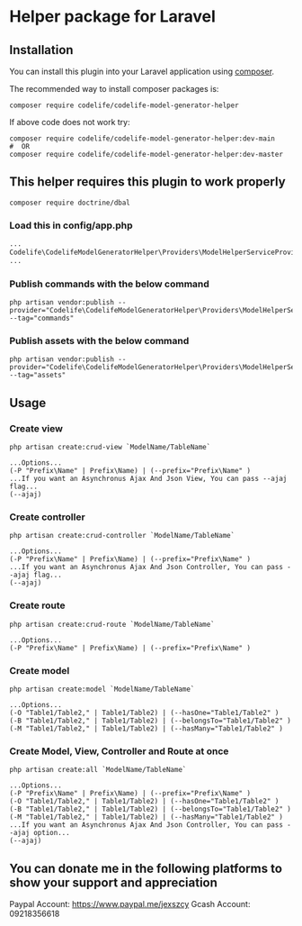 # Helper package for Laravel

## Installation

You can install this plugin into your Laravel application using [composer](https://getcomposer.org).

The recommended way to install composer packages is:

```shell
composer require codelife/codelife-model-generator-helper
```

If above code does not work try: 
```shell
composer require codelife/codelife-model-generator-helper:dev-main
#  OR
composer require codelife/codelife-model-generator-helper:dev-master
```

## This helper requires this plugin to work properly
```shell
composer require doctrine/dbal
```


### Load this in config/app.php

```php
...
Codelife\CodelifeModelGeneratorHelper\Providers\ModelHelperServiceProvider::class,
...
```

### Publish commands with the below command
```shell
php artisan vendor:publish --provider="Codelife\CodelifeModelGeneratorHelper\Providers\ModelHelperServiceProvider" --tag="commands"
```

### Publish assets with the below command
```shell
php artisan vendor:publish --provider="Codelife\CodelifeModelGeneratorHelper\Providers\ModelHelperServiceProvider" --tag="assets"
```

## Usage

### Create view 
```shell
php artisan create:crud-view `ModelName/TableName`

...Options...
(-P "Prefix\Name" | Prefix\Name) | (--prefix="Prefix\Name" )
...If you want an Asynchronus Ajax And Json View, You can pass --ajaj flag...
(--ajaj)
```

### Create controller 
```shell
php artisan create:crud-controller `ModelName/TableName`

...Options...
(-P "Prefix\Name" | Prefix\Name) | (--prefix="Prefix\Name" )
...If you want an Asynchronus Ajax And Json Controller, You can pass --ajaj flag...
(--ajaj)
```

### Create route 
```shell
php artisan create:crud-route `ModelName/TableName`

...Options...
(-P "Prefix\Name" | Prefix\Name) | (--prefix="Prefix\Name" )
```

### Create model 
```shell
php artisan create:model `ModelName/TableName`

...Options...
(-O "Table1/Table2," | Table1/Table2) | (--hasOne="Table1/Table2" )
(-B "Table1/Table2," | Table1/Table2) | (--belongsTo="Table1/Table2" )
(-M "Table1/Table2," | Table1/Table2) | (--hasMany="Table1/Table2" )
```

### Create Model, View, Controller and Route at once
```shell
php artisan create:all `ModelName/TableName`

...Options...
(-P "Prefix\Name" | Prefix\Name) | (--prefix="Prefix\Name" )
(-O "Table1/Table2," | Table1/Table2) | (--hasOne="Table1/Table2" )
(-B "Table1/Table2," | Table1/Table2) | (--belongsTo="Table1/Table2" )
(-M "Table1/Table2," | Table1/Table2) | (--hasMany="Table1/Table2" )
...If you want an Asynchronus Ajax And Json Controller, You can pass --ajaj option...
(--ajaj)
```

## You can donate me in the following platforms to show your support and appreciation
Paypal Account: https://www.paypal.me/jexszcy
Gcash Account: 09218356618
